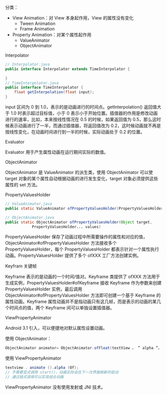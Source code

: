 分类：

* View Animation：对 View 本身起作用，View 的属性没有变化
  * Tween Animation
  * Frame Animation
* Property Animation：对某个属性起作用
  * ValueAnimator
  * ObjectAnimator



Interpolator

```java
// Interpolator.java
public interface Interpolator extends TimeInterpolator {
    
}
// TimeInterpolator.java
public interface TimeInterpolator {
    float getInterpolation(float input);
}
```

input 区间为 0 到 1.0，表示的是动画进行的时间点。getInterpolation() 返回值大于 1.0 时表示超过目标值，小于 0 表示小于开始位置。插值器的作用是修改动画进行的速率，比如，本来按线性情况在 0.5 的时候，如果返回值为 0.5，那么这时候表示动画进行了一半，而通过插值器，将返回值改为 0.2，这时候动画就不再是按线性变化，在动画时间进行到一半的时候，实际动画处于 0.2 的位置。



Evaluator

Evaluator 用于产生属性动画在运行期间实际的数值。



ObjectAnimator 

ObjectAnimator 是 ValueAnimator 的派生类，使用 ObjectAnimator 可以使 target 对象的某个属性自动根据动画的进行发生变化，target 对象必须提供这些属性的 set 方法。



PropertyValuesHolder

```java
// ValueAnimator.java
public static ValueAnimator ofPropertyValuesHolder(PropertyValuesHolder... values)
```

```java
// ObjectAnimator.java
public static ObjectAnimator ofPropertyValuesHolder(Object target,
            PropertyValuesHolder... values)
```

PropertyValuesHolder 保存了动画过程中所需要操作的属性和对应的值，ObjectAnimator#ofPropertyValuesHolder 方法接收多个 PropertyValuesHolder，每个 PropertyValuesHolder 都表示针对一个属性执行动画。PropertyValuesHolder 提供了多个 ofXXX 工厂方法创建实例。



Keyfram 关键帧

Keyframe 表示的是动画的一个时间/值对。Keyframe 类提供了 ofXXX 方法用于生成实例，PropertyValuesHolder#ofKeyframe 接收 Keyframe 作为参数来创建 PropertyValuesHolder 实例，最后调用 ObjectAnimator#ofPropertyValuesHolder 方法即可创建一个基于 Keyframe 的属性动画。Keyframe 属性动画并不是指动画只有这几帧，而是表示的动画的某几个时间点的值，两个 Keyframe 间可以单独设置插值器。



ViewPropertyAnimator

Android 3.1 引入，可以便捷地对默认属性设置动画。

使用 ObjectAnimator：

```java
ObjectAnimator animator= ObjectAnimator.ofFloat(textView ， ” alpha ”， O f); animator.start();
```

使用 ViewPropertyAnimator

```java
textview . animate ().alpha (Of);
// 不需要显式调用 start()，动画实际会在下一次界面刷新时启动
// 通过链式调用可以实现组合动画
```

ViewPropertyAnimator 没有使用发射或 JNI 技术。
